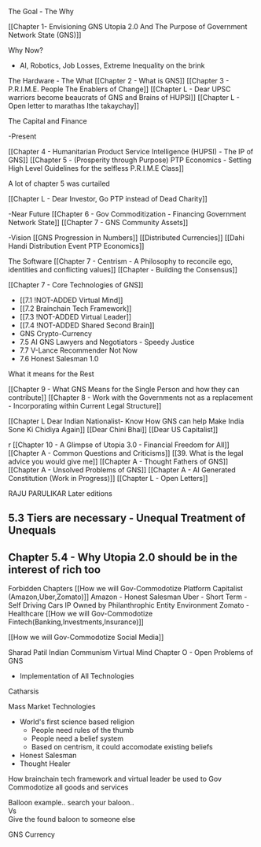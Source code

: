 The Goal - The Why

[[Chapter 1- Envisioning GNS Utopia 2.0 And The Purpose of Government Network State (GNS)]]

Why Now?
- AI, Robotics, Job Losses, Extreme Inequality on the brink 

The Hardware - The What
[[Chapter 2 - What is GNS]]
[[Chapter 3 -  P.R.I.M.E. People The Enablers of Change]] 
[[Chapter L - Dear UPSC warriors become beaucrats of GNS and Brains of HUPSI]]
[[Chapter L - Open letter to marathas Ithe takaychay]]


The Capital and Finance

-Present

[[Chapter 4 - Humanitarian Product Service Intelligence (HUPSI) - The IP of GNS]]
[[Chapter 5 - (Prosperity through Purpose) PTP Economics - Setting High Level Guidelines for the selfless P.R.I.M.E Class]]

A lot of chapter 5 was curtailed

[[Chapter L - Dear Investor, Go PTP instead of Dead Charity]]

-Near Future
[[Chapter 6 - Gov Commoditization - Financing Government Network State]]
[[Chapter 7 - GNS Community Assets]]

-Vision
[[GNS Progression in Numbers]]
[[Distributed Currencies]]
[[Dahi Handi Distribution Event PTP Economics]]

The Software
[[Chapter 7 - Centrism - A Philosophy to reconcile ego, identities and conflicting values]]
[[Chapter - Building the Consensus]]


[[Chapter 7 - Core Technologies of GNS]]
- [[7.1 !NOT-ADDED Virtual Mind]]
- [[7.2 Brainchain Tech Framework]]
- [[7.3 !NOT-ADDED Virtual Leader]]
- [[7.4 !NOT-ADDED Shared Second Brain]]
- GNS Crypto-Currency
- 7.5 AI GNS Lawyers and Negotiators - Speedy Justice
- 7.7 V-Lance Recommender
Not Now
- 7.6 Honest Salesman 1.0 

What it means for the Rest

[[Chapter 9 - What GNS Means for the Single Person and how they can contribute]]
[[Chapter 8 - Work with the Governments not as a replacement - Incorporating within Current Legal Structure]]




[[Chapter L Dear Indian Nationalist-  Know How GNS can help Make India Sone Ki Chidiya Again]]
[[Dear Chini Bhai]]
[[Dear US Capitalist]]

r
[[Chapter 10 - A Glimpse of Utopia 3.0 - Financial Freedom for All]]
[[Chapter A - Common Questions and Criticisms]]
[[39. What is the legal advice you would give me]]
[[Chapter A - Thought Fathers of GNS]]
[[Chapter A - Unsolved Problems of GNS]]
[[Chapter A - AI Generated Constitution (Work in Progress)]]
[[Chapter L - Open Letters]]




RAJU PARULIKAR
Later editions
## 5.3 Tiers are necessary - Unequal Treatment of Unequals

## Chapter 5.4 - Why Utopia 2.0 should be in the interest of rich too




Forbidden Chapters
[[How we will Gov-Commodotize Platform Capitalist (Amazon,Uber,Zomato)]]
Amazon - Honest Salesman
Uber - 
Short Term - 
Self Driving Cars IP Owned by Philanthrophic Entity
Environment
Zomato - 
Healthcare
[[How we will Gov-Commodotize Fintech(Banking,Investments,Insurance)]]

[[How we will Gov-Commodotize Social Media]]


Sharad Patil
Indian Communism Virtual Mind
Chapter O - Open Problems of GNS
- Implementation of All Technologies

Catharsis


Mass Market Technologies
- World's first science based religion
	- People need rules of the thumb
	- People need a belief system
	- Based on centrism, it could accomodate existing beliefs
- Honest Salesman
- Thought Healer



How brainchain tech framework and virtual leader be used to Gov Commodotize all goods and services

Balloon example.. search your baloon..  
Vs  
Give the found baloon to someone else




GNS Currency
